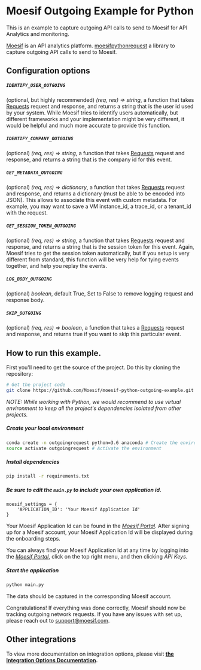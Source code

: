 # Moesif Outgoing Example for Python

This is an example to capture outgoing API calls to send to Moesif for API Analytics and monitoring.

[Moesif](https://www.moesif.com) is an API analytics platform. [moesifpythonrequest](https://github.com/Moesif/moesifpythonrequest)
a library to capture outgoing API calls to send to Moesif.

## Configuration options

##### __`IDENTIFY_USER_OUTGOING`__
(optional, but highly recommended) _(req, res) => string_, a function that takes [Requests](http://docs.python-requests.org/en/master/api/) request and response, and returns a string that is the user id used by your system. While Moesif tries to identify users automatically,
but different frameworks and your implementation might be very different, it would be helpful and much more accurate to provide this function.

##### __`IDENTIFY_COMPANY_OUTGOING`__
(optional) _(req, res) => string_, a function that takes [Requests](http://docs.python-requests.org/en/master/api/) request and response, and returns a string that is the company id for this event.

##### __`GET_METADATA_OUTGOING`__
(optional) _(req, res) => dictionary_, a function that takes [Requests](http://docs.python-requests.org/en/master/api/) request and response, and
returns a dictionary (must be able to be encoded into JSON). This allows
to associate this event with custom metadata. For example, you may want to save a VM instance_id, a trace_id, or a tenant_id with the request.

##### __`GET_SESSION_TOKEN_OUTGOING`__
(optional) _(req, res) => string_, a function that takes [Requests](http://docs.python-requests.org/en/master/api/) request and response, and returns a string that is the session token for this event. Again, Moesif tries to get the session token automatically, but if you setup is very different from standard, this function will be very help for tying events together, and help you replay the events.

##### __`LOG_BODY_OUTGOING`__
(optional) _boolean_, default True, Set to False to remove logging request and response body.

##### __`SKIP_OUTGOING`__
(optional) _(req, res) => boolean_, a function that takes a [Requests](http://docs.python-requests.org/en/master/api/) request and response,
and returns true if you want to skip this particular event.

## How to run this example.

First you'll need to get the source of the project. Do this by cloning the repository:

```bash
# Get the project code
git clone https://github.com/Moesif/moesif-python-outgoing-example.git
```

*NOTE: While working with Python, we would recommend to use virtual environment
to keep all the project's dependencies isolated from other projects.*

##### Create your local environment

```bash
conda create -n outgoingrequest python=3.6 anaconda # Create the environment
source activate outgoingrequest # Activate the environment
```

##### Install dependencies 

```bash
pip install -r requirements.txt
```

##### Be sure to edit the `main.py` to include your own application id.

```
moesif_settings = {
    'APPLICATION_ID': 'Your Moesif Application Id'
}
```

 Your Moesif Application Id can be found in the [_Moesif Portal_](https://www.moesif.com/).
After signing up for a Moesif account, your Moesif Application Id will be displayed during the onboarding steps. 

You can always find your Moesif Application Id at any time by logging 
into the [_Moesif Portal_](https://www.moesif.com/), click on the top right menu,
and then clicking _API Keys_.

##### Start the application
```bash
python main.py
```

The data should be captured in the corresponding Moesif account.

Congratulations! If everything was done correctly, Moesif should now be tracking outgoing network requests. If you have any issues with set up, please reach out to support@moesif.com.

## Other integrations

To view more documentation on integration options, please visit __[the Integration Options Documentation](https://www.moesif.com/docs/getting-started/integration-options/).__
